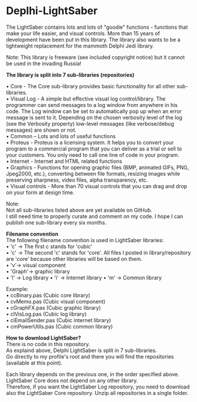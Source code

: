 # Deplhi-LightSaber

The LightSaber contains lots and lots of "goodie" functions - functions that make your life easier, and visual controls. 
More than 15 years of development have been put in this library. 
The library also wants to be a lightweight replacement for the mammoth Delphi Jedi library.

Note: This library is freeware (see included copyright notice) but it cannot be used in the invading Russia!  

**The library is split into 7 sub-libraries (repositories)**

•	Core - The Core sub-library provides basic functionality for all other sub-libraries.  
•	Visual Log - A simple but effective visual log control/library. The programmer can send messages to a log window from anywhere in his code.  The Log window can be set to automatically pop up when an error message is sent to it. Depending on the chosen verbosity level of the log (see the Verbosity property) low-level messages (like verbose/debug messages) are shown or not.  
•	Common – Lots and lots of useful functions   
•	Proteus - Proteus is a licensing system. It helps you to convert your program to a commercial program that you can deliver as a trial or sell to your customers. You only need to call one line of code in your program.  
•	Internet - Internet and HTML related functions  
•	Graphics - Functions for opening graphic files (BMP, animated GIFs, PNG, Jpeg2000, etc.), converting between file formats, resizing images while preserving sharpness, video files, alpha transparency, etc.  
•	Visual controls - More than 70 visual controls that you can drag and drop on your form at design time.  
 
Note:   
Not all sub-libraries listed above are yet available on GitHub.   
I still need time to properly curate and comment on my code. I hope I can publish one sub-library every six months.  

**Filename convention**  
The following filename convention is used in LightSaber libraries:  
•	'c' -> The first c stands for 'cubic'  
•	'c' -> The second 'c' stands for 'core'. All files I posted in library/repository are 'core' because other libraries will be based on them.  
•	'v'-> visual component  
•	'Graph'-> graphic library  
• 'l' -> Log library
• 'i' -> Internet library
• 'm' -> Common library

Example:  
•	ccBinary.pas (Cubic core library)  
•	cvMemo.pas (Cubic visual component)  
•	cGraphFX.pas (Cubic graphic library)  
•	clVisLog.pas (Cubic log library)  
•	ciEmailSender.pas (Cubic internet library)  
•	cmPowerUtils.pas (Cubic common library)  

**How to download LightSaber?**  
There is no code in this repository.  
As explaind above, Delphi LightSaber is split in 7 sub-libraries.   
Go directly to my profile's root and there you will find the repositories (available at this point).   

Each library depends on the previous one, in the order specified above.  
LightSaber Core does not depend on any other library.   
Therefore, if you want the LightSaber Log repository, you need to download also the LightSaber Core repository.
Unzip all repositories in a single folder.
